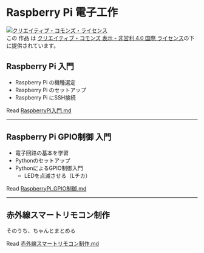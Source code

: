 # Raspberry Pi 電子工作

<a rel="license" href="http://creativecommons.org/licenses/by-nc/4.0/"><img alt="クリエイティブ・コモンズ・ライセンス" style="border-width:0" src="https://i.creativecommons.org/l/by-nc/4.0/88x31.png" /></a><br />この 作品 は <a rel="license" href="http://creativecommons.org/licenses/by-nc/4.0/">クリエイティブ・コモンズ 表示 - 非営利 4.0 国際 ライセンス</a>の下に提供されています。

## Raspberry Pi 入門

- Raspberry Pi の機種選定
- Raspberry Pi のセットアップ
- Raspberry Pi にSSH接続

Read [RaspberryPi入門.md](./RaspberryPi入門.md)

***

## Raspberry Pi GPIO制御 入門

- 電子回路の基本を学習
- Pythonのセットアップ
- PythonによるGPIO制御入門
    - LEDを点滅させる（Lチカ）

Read [RaspberryPi_GPIO制御.md](./RaspberryPi_GPIO制御.md)

***

## 赤外線スマートリモコン制作

そのうち、ちゃんとまとめる

Read [赤外線スマートリモコン制作.md](./赤外線スマートリモコン制作.md)
